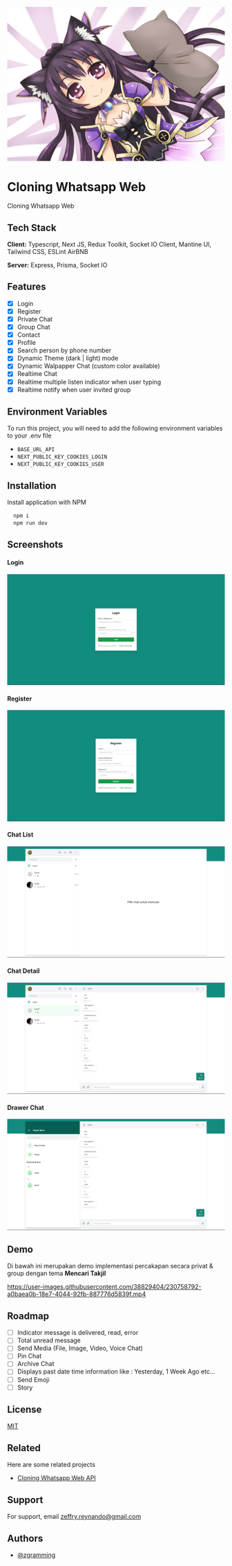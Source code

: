 ![Logo](github/background.jpg)

# Cloning Whatsapp Web

Cloning Whatsapp Web

## Tech Stack

**Client:** Typescript, Next JS, Redux Toolkit, Socket IO Client, Mantine UI, Tailwind CSS, ESLint AirBNB

**Server:** Express, Prisma, Socket IO

## Features

- [x] Login
- [x] Register
- [x] Private Chat
- [x] Group Chat
- [x] Contact
- [x] Profile
- [x] Search person by phone number
- [x] Dynamic Theme (dark | light) mode
- [x] Dynamic Walpapper Chat (custom color available)
- [x] Realtime Chat
- [x] Realtime multiple listen indicator when user typing
- [x] Realtime notify when user invited group

## Environment Variables

To run this project, you will need to add the following environment variables to your .env file

- `BASE_URL_API`
- `NEXT_PUBLIC_KEY_COOKIES_LOGIN`
- `NEXT_PUBLIC_KEY_COOKIES_USER`

## Installation

Install application with NPM

```bash
  npm i
  npm run dev
```

## Screenshots

#### Login

![Login](github/screenshots/1.%20login.png)

#### Register

![Login](github/screenshots/2.%20register.png)

#### Chat List

![Login](github/screenshots/3.chat%20list.png)

#### Chat Detail

![Login](github/screenshots/4.%20chat%20detail.png)

#### Drawer Chat

![Login](github/screenshots/5.%20Drawer%20Chat.png)

## Demo

Di bawah ini merupakan demo implementasi percakapan secara privat & group dengan tema **Mencari Takjil**


https://user-images.githubusercontent.com/38829404/230758792-a0baea0b-18e7-4044-92fb-887776d5839f.mp4


## Roadmap

- [ ] Indicator message is delivered, read, error
- [ ] Total unread message
- [ ] Send Media (File, Image, Video, Voice Chat)
- [ ] Pin Chat
- [ ] Archive Chat
- [ ] Displays past date time information like : Yesterday, 1 Week Ago etc...
- [ ] Send Emoji
- [ ] Story

## License

[MIT](https://choosealicense.com/licenses/mit/)

## Related

Here are some related projects

- [Cloning Whatsapp Web API](https://github.com/zgramming/Cloning-Whatsapp-Web-API)

## Support

For support, email zeffry.reynando@gmail.com

## Authors

- [@zgramming](https://github.com/zgramming)
